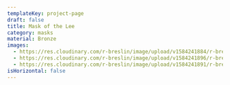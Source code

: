 ```yaml
---
templateKey: project-page
draft: false
title: Mask of the Lee
category: masks
material: Bronze
images:
  - https://res.cloudinary.com/r-breslin/image/upload/v1584241884/r-breslin-cloudinary/WORK/MASKS/the-lee/the-lee_the-lee-01_f8sfiy.jpg
  - https://res.cloudinary.com/r-breslin/image/upload/v1584241896/r-breslin-cloudinary/WORK/MASKS/the-lee/the-lee_the-lee-02_afgqjj.jpg
  - https://res.cloudinary.com/r-breslin/image/upload/v1584241891/r-breslin-cloudinary/WORK/MASKS/the-lee/the-lee_the-lee-03_erbccr.jpg
isHorizontal: false
---
```

